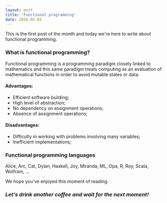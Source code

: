 ```yaml
---
layout: post
title: 'Functional programming'
date: 2016-05-01
---
```


This is the first post of the month and today we're here to write about functional programming.

### What is functional programming?

Functional programming is a programming paradigm closely linked to mathematics and this same paradigm treats computing as an evaluation of mathematical functions in order to avoid mutable states or data.

#### Advantages:

* Efficient software building;
* High level of abstraction;
* No dependency on assignment operations;
* Absence of assignment operations;

#### Disadvantages:

* Difficulty in working with problems involving many variables;
* Inefficient implementations;

### Functional programming languages

Alice, Arc, Cat, Dylan, Haskell, Joy, Miranda, ML, Opa, R, Roy, Scala, Wolfram, ...

We hope you've enjoyed this moment of reading.

### *Let's drink another coffee and wait for the next moment!*